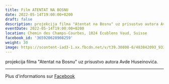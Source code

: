 ```yaml
---
title: Film ATENTAT NA BOSNU
date: 2022-05-14T19:00:00+0200
draft: false
description: projekcija filma "Atentat na Bosnu" uz prisustvo autora Avde Huseinovića.
eventDate: 2022-05-14T19:00:00+0200
location: Chemin des Champs-Courbes, 1024 Ecublens Vaud, Suisse
facebook_id: '365920628908259'
weight: 30
image: https://scontent-iad3-1.xx.fbcdn.net/v/t39.30808-6/483842093_9330013443761058_8599832410174975788_n.jpg?_nc_cat=104&ccb=1-7&_nc_sid=9e60e4&_nc_ohc=lE8rl-ahmBYQ7kNvwELdADn&_nc_oc=Adnf7C8R_k67bV3ClOR_ATO8KIwlnBFchuGFJWMqPzMharTWdsfaOi0PKbIuhL_cyck&_nc_zt=23&_nc_ht=scontent-iad3-1.xx&edm=ABTKTjYEAAAA&_nc_gid=bSuk7mO38k2jrXru4nA98A&oh=00_AfdOHC6qFcYnXh9iW-hHco4wA_zNpzh0r_f43k9LVETt4g&oe=68E8F7D3
---
```


projekcija filma "Atentat na Bosnu" uz prisustvo autora Avde Huseinovića.

---

Plus d'informations sur [Facebook](https://facebook.com/events/365920628908259)